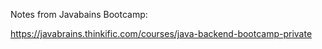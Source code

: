 Notes from Javabains Bootcamp:

https://javabrains.thinkific.com/courses/java-backend-bootcamp-private

